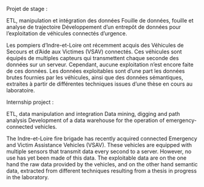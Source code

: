 Projet de stage :

ETL, manipulation et intégration des données Fouille de données, fouille et analyse de trajectoire Développement d’un entrepôt de données pour l’exploitation de véhicules connectés d’urgence.

Les pompiers d’Indre-et-Loire ont récemment acquis des Véhicules de Secours et d’Aide aux Victimes (VSAV) connectés. Ces véhicules sont équipés de multiples capteurs qui transmettent chaque seconde des données sur un serveur. Cependant, aucune exploitation n’est encore faite de ces données. Les données exploitables sont d’une part les données brutes fournies par les véhicules, ainsi que des données sémantiques, extraites à partir de différentes techniques issues d’une thèse en cours au laboratoire.

Internship project :

ETL, data manipulation and integration Data mining, digging and path analysis Development of a data warehouse for the operation of emergency-connected vehicles.

The Indre-et-Loire fire brigade has recently acquired connected Emergency and Victim Assistance Vehicles (VSAV). These vehicles are equipped with multiple sensors that transmit data every second to a server. However, no use has yet been made of this data. The exploitable data are on the one hand the raw data provided by the vehicles, and on the other hand semantic data, extracted from different techniques resulting from a thesis in progress in the laboratory.
